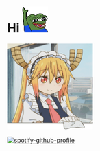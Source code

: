 
# Hi <img width="60" height="60" src="assets/pepe-pepe-the-frog.gif">

<div> <img width="200" height="200" src="assets/tohru.gif"/> </div>

<!--　　![Alt text](https://spotify-recently-played-readme.vercel.app/api?user=c60jsisv5xc5xacras9fmd4k7) -->

 [![spotify-github-profile](https://spotify-github-profile.vercel.app/api/view?uid=c60jsisv5xc5xacras9fmd4k7&cover_image=true&theme=novatorem&show_offline=false&background_color=121212&interchange=false&bar_color=53b14f&bar_color_cover=false)](https://github.com/kittinan/spotify-github-profile)
